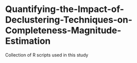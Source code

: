 # Quantifying-the-Impact-of-Declustering-Techniques-on-Completeness-Magnitude-Estimation
Collection of R scripts used in this study
